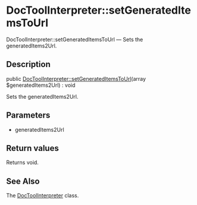 DocToolInterpreter::setGeneratedItemsToUrl
================

DocToolInterpreter::setGeneratedItemsToUrl — Sets the generatedItems2Url.

Description
---------------


public [DocToolInterpreter::setGeneratedItemsToUrl](https://github.com/lingtalfi/DocTools/blob/master/doc/api/DocTools/Interpreter/DocToolInterpreter/setGeneratedItemsToUrl.md)(array $generatedItems2Url) : void




Sets the generatedItems2Url.




Parameters
--------------

- generatedItems2Url
    

Return values
----------------

Returns void.









See Also
-----------

The [DocToolInterpreter](https://github.com/lingtalfi/DocTools/blob/master/doc/api/DocTools/Interpreter/DocToolInterpreter.md) class.
